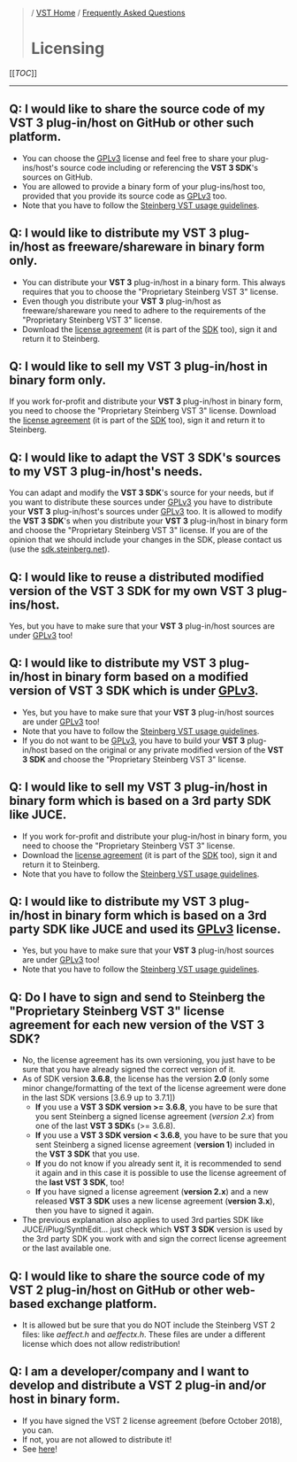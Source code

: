 >/ [VST Home](../) / [Frequently Asked Questions](Index.md)
>
># Licensing

[[_TOC_]]

---

## Q: I would like to share the source code of my VST 3 plug-in/host on GitHub or other such platform.

- You can choose the [GPLv3](https://www.gnu.org/licenses/gpl-3.0.en.html) license and feel free to share your plug-ins/host's source code including or referencing the **VST 3 SDK**'s sources on GitHub.
- You are allowed to provide a binary form of your plug-ins/host too, provided that you provide its source code as [GPLv3](https://www.gnu.org/licenses/gpl-3.0.en.html) too.
- Note that you have to follow the [Steinberg VST usage guidelines](../VST+3+Licensing/Usage+guidelines.md).

## Q: I would like to distribute my VST 3 plug-in/host as freeware/shareware in binary form only.

- You can distribute your **VST 3** plug-in/host in a binary form. This always requires that you to choose the "Proprietary Steinberg VST 3" license.
- Even though you distribute your **VST 3** plug-in/host as freeware/shareware you need to adhere to the requirements of the "Proprietary Steinberg VST 3" license.
- Download the [license agreement](../VST+3+Licensing/What+are+the+licensing+options.md) (it is part of the [SDK](../Getting+Started/Links.md) too), sign it and return it to Steinberg.

## Q: I would like to sell my VST 3 plug-in/host in binary form only.

If you work for-profit and distribute your **VST 3** plug-in/host in binary form, you need to choose the "Proprietary Steinberg VST 3" license.
Download the [license agreement](../VST+3+Licensing/What+are+the+licensing+options.md) (it is part of the [SDK](../Getting+Started/Links.md) too), sign it and return it to Steinberg.

## Q: I would like to adapt the VST 3 SDK's sources to my VST 3 plug-in/host's needs.

You can adapt and modify the **VST 3 SDK**'s source for your needs, but if you want to distribute these sources under [GPLv3](https://www.gnu.org/licenses/gpl-3.0.en.html) you have to distribute your **VST 3** plug-in/host's sources under [GPLv3](https://www.gnu.org/licenses/gpl-3.0.en.html) too.
It is allowed to modify the **VST 3 SDK**'s when you distribute your **VST 3** plug-in/host in binary form and choose the "Proprietary Steinberg VST 3" license.
If you are of the opinion that we should include your changes in the SDK, please contact us (use the [sdk.steinberg.net](https://forums.steinberg.net/c/developer/103/none)).

## Q: I would like to reuse a distributed modified version of the VST 3 SDK for my own VST 3 plug-ins/host.

Yes, but you have to make sure that your **VST 3** plug-in/host sources are under [GPLv3](https://www.gnu.org/licenses/gpl-3.0.en.html) too!

## Q: I would like to distribute my VST 3 plug-in/host in binary form based on a modified version of VST 3 SDK which is under [GPLv3](https://www.gnu.org/licenses/gpl-3.0.en.html).

- Yes, but you have to make sure that your **VST 3** plug-in/host sources are under [GPLv3](https://www.gnu.org/licenses/gpl-3.0.en.html) too!
- Note that you have to follow the [Steinberg VST usage guidelines](../VST+3+Licensing/What+are+the+licensing+options.md).
- If you do not want to be [GPLv3](https://www.gnu.org/licenses/gpl-3.0.en.html), you have to build your **VST 3** plug-in/host based on the original or any private modified version of the **VST 3 SDK** and choose the "Proprietary Steinberg VST 3" license.

## Q: I would like to sell my VST 3 plug-in/host in binary form which is based on a 3rd party SDK like JUCE.

- If you work for-profit and distribute your plug-in/host in binary form, you need to choose the "Proprietary Steinberg VST 3" license.
- Download the [license agreement](../VST+3+Licensing/What+are+the+licensing+options.md) (it is part of the [SDK](../Getting+Started/Links.md) too), sign it and return it to Steinberg.
- Note that you have to follow the [Steinberg VST usage guidelines](../VST+3+Licensing/What+are+the+licensing+options.md).

## Q: I would like to distribute my VST 3 plug-in/host in binary form which is based on a 3rd party SDK like JUCE and used its [GPLv3](https://www.gnu.org/licenses/gpl-3.0.en.html) license.

- Yes, but you have to make sure that your **VST 3** plug-in/host sources are under [GPLv3](https://www.gnu.org/licenses/gpl-3.0.en.html) too!
- Note that you have to follow the [Steinberg VST usage guidelines](../VST+3+Licensing/What+are+the+licensing+options.md).

## Q: Do I have to sign and send to Steinberg the "Proprietary Steinberg VST 3" license agreement for each new version of the VST 3 SDK?

- No, the license agreement has its own versioning, you just have to be sure that you have already signed the correct version of it.
- As of SDK version **3.6.8**, the license has the version **2.0** (only some minor change/formatting of the text of the license agreement were done in the last SDK versions [3.6.9 up to 3.7.1])
  - **If** you use a **VST 3 SDK version >= 3.6.8**, you have to be sure that you sent Steinberg a signed license agreement (*version 2.x*) from one of the last **VST 3 SDK**s (>= 3.6.8).
  - **If** you use a **VST 3 SDK version < 3.6.8**, you have to be sure that you sent Steinberg a signed license agreement (**version 1**) included in the **VST 3 SDK** that you use.
  - **If** you do not know if you already sent it, it is recommended to send it again and in this case it is possible to use the license agreement of the **last VST 3 SDK**, too!
  - **If** you have signed a license agreement (**version 2.x**) and a new released **VST 3 SDK** uses a new license agreement (**version 3.x**), then you have to signed it again.
- The previous explanation also applies to used 3rd parties SDK like JUCE/iPlug/SynthEdit... just check which **VST 3 SDK** version is used by the 3rd party SDK you work with and sign the correct license agreement or the last available one.

## Q: I would like to share the source code of my VST 2 plug-in/host on GitHub or other web-based exchange platform.

- It is allowed but be sure that you do NOT include the Steinberg VST 2 files: like *aeffect.h* and *aeffectx.h*. These files are under a different license which does not allow redistribution!

## Q: I am a developer/company and I want to develop and distribute a VST 2 plug-in and/or host in binary form.

- If you have signed the VST 2 license agreement (before October 2018), you can.
- If not, you are not allowed to distribute it!
- See [here](../Main+benefits+of+VST+3/Index.html)!
